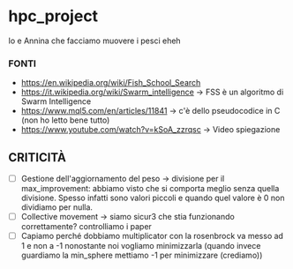 # hpc_project
Io e Annina che facciamo muovere i pesci eheh



### FONTI

- https://en.wikipedia.org/wiki/Fish_School_Search
- https://it.wikipedia.org/wiki/Swarm_intelligence -> FSS è un algoritmo di Swarm Intelligence
- https://www.mql5.com/en/articles/11841 -> c'è dello pseudocodice in C (non ho letto bene tutto)
- https://www.youtube.com/watch?v=kSoA_zzrqsc -> Video spiegazione


## CRITICITÀ
- [ ] Gestione dell'aggiornamento del peso -> divisione per il max_improvement: abbiamo visto che si comporta meglio senza quella divisione. Spesso infatti sono valori piccoli e quando quel valore è 0 non dividiamo per nulla.
- [ ] Collective movement -> siamo sicur3 che stia funzionando correttamente? controlliamo i paper
- [ ] Capiamo perché dobbiamo multiplicator con la rosenbrock va messo ad 1 e non a -1 nonostante noi vogliamo minimizzarla (quando invece guardiamo la min_sphere mettiamo -1 per minimizzare (crediamo))
